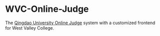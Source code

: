 # WVC-Online-Judge

The [Qingdao University Online Judge](https://github.com/QingdaoU/OnlineJudge) system with a customized frontend for West Valley College.